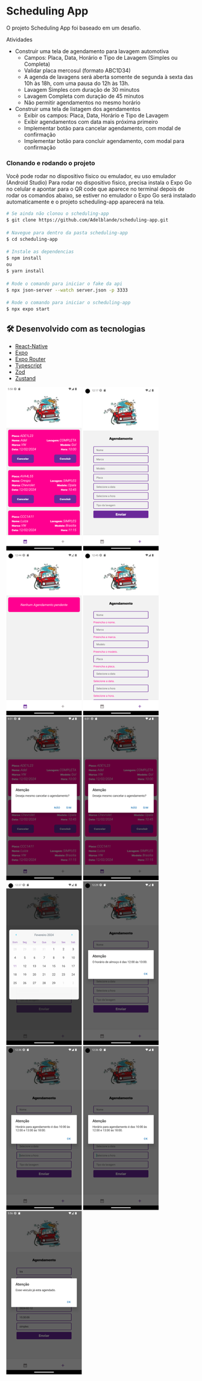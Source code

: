 # Scheduling App

O projeto Scheduling App foi baseado em um desafio.

Atividades

- Construir uma tela de agendamento para lavagem automotiva
  - Campos: Placa, Data, Horário e Tipo de Lavagem (Simples ou Completa)
  - Validar placa mercosul (formato ABC1D34)
  - A agenda de lavagens será aberta somente de segunda à sexta das 10h às 18h, com uma pausa do 12h às 13h.
  - Lavagem Simples com duração de 30 minutos
  - Lavagem Completa com duração de 45 minutos
  - Não permitir agendamentos no mesmo horário
- Construir uma tela de listagem dos agendamentos
  - Exibir os campos: Placa, Data, Horário e Tipo de Lavagem
  - Exibir agendamentos com data mais próxima primeiro
  - Implementar botão para cancelar agendamento, com modal de confirmação
  - Implementar botão para concluir agendamento, com modal para confirmação

### Clonando e rodando o projeto

Você pode rodar no dispositivo fisico ou emulador, eu uso emulador (Android Studio)
Para rodar no dispositivo fisico, precisa instala o Expo Go no celular e apontar para o QR code que aparece no terminal depois de rodar os comandos abaixo, se estiver no emulador o Expo Go será instalado automaticamente e o projeto scheduling-app aparecerá na tela.

```bash
# Se ainda não clonou o scheduling-app
$ git clone https://github.com/Adelblande/scheduling-app.git

# Navegue para dentro da pasta scheduling-app
$ cd scheduling-app

# Instale as dependencias
$ npm install
ou
$ yarn install

# Rode o comando para iniciar o fake da api
$ npx json-server --watch server.json -p 3333

# Rode o comando para iniciar o scheduling-app
$ npx expo start

```

## 🛠️ Desenvolvido com as tecnologias

- [React-Native](https://reactnative.dev/)
- [Expo](https://expo.dev/)
- [Expo Router](https://docs.expo.dev/router/introduction/)
- [Typescript](https://www.typescriptlang.org/)
- [Zod](https://zod.dev/)
- [Zustand](https://zustand-demo.pmnd.rs/)

<p>
 <img alt="tela-de-agendamento" src="https://github.com/Adelblande/scheduling-app/blob/main/images/tela-de-agendamento.png" width="200px">

 <img alt="cadastro-de-agendamento" src="https://github.com/Adelblande/scheduling-app/blob/main/images/cadastro-de-agendamento.png" width="200px">

 <img alt="sem-agendamento" src="https://github.com/Adelblande/scheduling-app/blob/main/images/sem-agendamento.png" width="200px">

 <img alt="validações" src="https://github.com/Adelblande/scheduling-app/blob/main/images/validacoes.png" width="200px">

 <img alt="confirme-cancelamento" src="https://github.com/Adelblande/scheduling-app/blob/main/images/confirme-cancelamento.png" width="200px">

 <img alt="confirme-cancelamento" src="https://github.com/Adelblande/scheduling-app/blob/main/images/confirme-cancelamento.png" width="200px">

 <img alt="calendário" src="https://github.com/Adelblande/scheduling-app/blob/main/images/calendario.png" width="200px">

 <img alt="agendamento-almoço" src="https://github.com/Adelblande/scheduling-app/blob/main/images/agendamento-almoco.png" width="200px">

 <img alt="agendamento-fora-horario" src="https://github.com/Adelblande/scheduling-app/blob/main/images/agendamento-fora-horario.png" width="200px">

 <img alt="agendamento-fora-horario" src="https://github.com/Adelblande/scheduling-app/blob/main/images/agendamento-fora-horario.png" width="200px">

 <img alt="veiculo-agendado" src="https://github.com/Adelblande/scheduling-app/blob/main/images/veiculo-agendado.png" width="200px">
</p>
